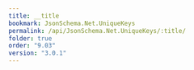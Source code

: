```yaml
---
title: __title
bookmark: JsonSchema.Net.UniqueKeys
permalink: /api/JsonSchema.Net.UniqueKeys/:title/
folder: true
order: "9.03"
version: "3.0.1"
---
```

